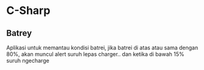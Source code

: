 # C-Sharp

## Batrey
Aplikasi untuk memantau kondisi batrei, jika batrei di atas atau sama dengan 80%, akan muncul alert suruh lepas charger.. dan ketika di bawah 15% suruh ngecharge

